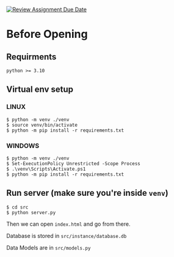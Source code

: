 [![Review Assignment Due Date](https://classroom.github.com/assets/deadline-readme-button-24ddc0f5d75046c5622901739e7c5dd533143b0c8e959d652212380cedb1ea36.svg)](https://classroom.github.com/a/M9yOg1uw)

# Before Opening
## Requirments
```commandline
python >= 3.10
```
## Virtual env setup
### LINUX
```commandline
$ python -m venv ./venv
$ source venv/bin/activate
$ python -m pip install -r requirements.txt
```
### WINDOWS
```commandline
$ python -m venv ./venv
$ Set-ExecutionPolicy Unrestricted -Scope Process
$ .\venv\Scripts\Activate.ps1
$ python -m pip install -r requirements.txt
```

## Run server (make sure you're inside `venv`)
```commandline
$ cd src
$ python server.py
```

Then we can open `index.html` and go from there.

Database is stored in `src/instance/database.db`

Data Models are in `src/models.py`



